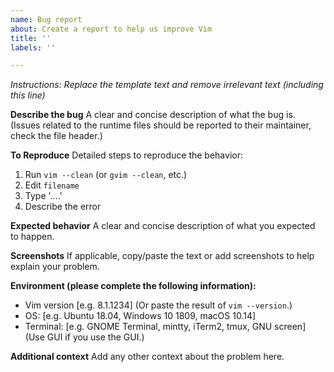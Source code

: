 ```yaml
---
name: Bug report
about: Create a report to help us improve Vim
title: ''
labels: ''

---
```


_Instructions: Replace the template text and remove irrelevant text (including this line)_

**Describe the bug**
A clear and concise description of what the bug is.
(Issues related to the runtime files should be reported to their maintainer, check the file header.)

**To Reproduce**
Detailed steps to reproduce the behavior:
1. Run `vim --clean` (or `gvim --clean`, etc.)
2. Edit `filename`
3. Type '....'
4. Describe the error

**Expected behavior**
A clear and concise description of what you expected to happen.

**Screenshots**
If applicable, copy/paste the text or add screenshots to help explain your problem.

**Environment (please complete the following information):**
 - Vim version [e.g. 8.1.1234] (Or paste the result of `vim --version`.)
 - OS: [e.g. Ubuntu 18.04, Windows 10 1809, macOS 10.14]
 - Terminal: [e.g. GNOME Terminal, mintty, iTerm2, tmux, GNU screen] (Use GUI if you use the GUI.)

**Additional context**
Add any other context about the problem here.
